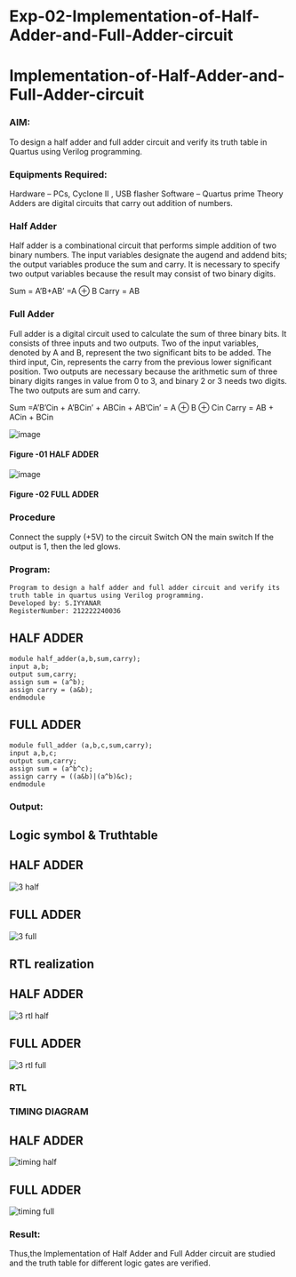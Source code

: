 # Exp-02-Implementation-of-Half-Adder-and-Full-Adder-circuit

# Implementation-of-Half-Adder-and-Full-Adder-circuit
### AIM:
To design a half adder and full adder circuit and verify its truth table in Quartus using Verilog programming.

### Equipments Required:
Hardware – PCs, Cyclone II , USB flasher
Software – Quartus prime
Theory
Adders are digital circuits that carry out addition of numbers.

### Half Adder
Half adder is a combinational circuit that performs simple addition of two binary numbers. The input variables designate the augend and addend bits; the output variables produce the sum and carry. It is necessary to specify two output variables because the result may consist of two binary digits.

Sum = A’B+AB’ =A ⊕ B Carry = AB

### Full Adder
Full adder is a digital circuit used to calculate the sum of three binary bits. It consists of three inputs and two outputs. Two of the input variables, denoted by A and B, represent the two significant bits to be added. The third input, Cin, represents the carry from the previous lower significant position. Two outputs are necessary because the arithmetic sum of three binary digits ranges in value from 0 to 3, and binary 2 or 3 needs two digits. The two outputs are sum and carry.

Sum =A’B’Cin + A’BCin’ + ABCin + AB’Cin’ = A ⊕ B ⊕ Cin Carry = AB + ACin + BCin

 ![image](https://user-images.githubusercontent.com/36288975/163552156-a13e5a56-c638-4110-97d9-8896907c8d25.png)

#### Figure -01 HALF ADDER 


![image](https://user-images.githubusercontent.com/36288975/163552057-b3547877-6d07-45b4-b7e0-bcfebfad9e1d.png)

#### Figure -02 FULL ADDER 

### Procedure

Connect the supply (+5V) to the circuit
Switch ON the main switch
If the output is 1, then the led glows.
### Program:
```
Program to design a half adder and full adder circuit and verify its truth table in quartus using Verilog programming.
Developed by: S.IYYANAR
RegisterNumber: 212222240036 
```
## HALF ADDER
```
module half_adder(a,b,sum,carry);
input a,b;
output sum,carry;
assign sum = (a^b);
assign carry = (a&b);
endmodule
```
## FULL ADDER
```
module full_adder (a,b,c,sum,carry);
input a,b,c;
output sum,carry;
assign sum = (a^b^c);
assign carry = ((a&b)|(a^b)&c);
endmodule
```
### Output:
## Logic symbol & Truthtable
## HALF ADDER
![3 half](https://user-images.githubusercontent.com/118680259/233821052-11a02f36-7b28-4be0-86b1-3b1229aea230.png)
## FULL ADDER
![3 full](https://user-images.githubusercontent.com/118680259/233821060-b5f93657-c770-4ba1-b3c7-8d7458827c73.png)

## RTL realization
## HALF ADDER
![3 rtl half](https://user-images.githubusercontent.com/118680259/233821094-bde94414-1deb-4b3e-8afe-a45ac1c275d0.png)
## FULL ADDER
![3 rtl full](https://user-images.githubusercontent.com/118680259/233821215-4eeea36c-6e4e-43a8-93ec-bda95ee3f7e6.png)


### RTL
### TIMING DIAGRAM
## HALF ADDER
![timing half](https://user-images.githubusercontent.com/118680259/233821221-84041234-2591-4fb6-8cfd-a1a5579c5f4a.png)
## FULL ADDER
![timing full](https://user-images.githubusercontent.com/118680259/233821230-720ea32f-6f16-4bbb-8f4d-8ac8aa95241f.png)
### Result:
Thus,the Implementation of Half Adder and Full Adder circuit are studied and the truth table for different logic gates are verified.
